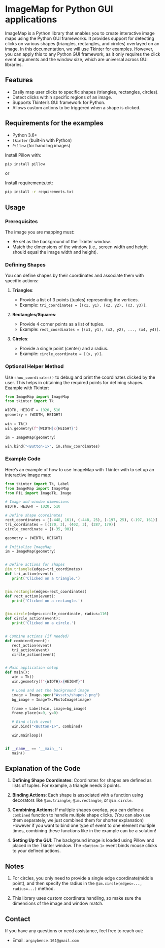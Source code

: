 # ImageMap for Python GUI applications

ImageMap is a Python library that enables you to create interactive image maps using the Python GUI frameworks. It provides support for detecting clicks on various shapes (triangles, rectangles, and circles) overlayed on an image. In this documentation, we will use Tkinter for examples. However, you can apply this to any Python GUI framework, as it only requires the click event arguments and the window size, which are universal across GUI libraries.

## Features

- Easily map user clicks to specific shapes (triangles, rectangles, circles).
- Detect clicks within specific regions of an image.
- Supports Tkinter’s GUI framework for Python.
- Allows custom actions to be triggered when a shape is clicked.

## Requirements for the examples

- Python 3.6+
- `tkinter` (built-in with Python)
- `Pillow` (for handling images)

Install Pillow with:
```bash
pip install pillow
```
or

Install requirements.txt:
```bash
pip install -r requirements.txt
```

## Usage

### Prerequisites

The image you are mapping must:
- Be set as the background of the Tkinter window.
- Match the dimensions of the window (i.e., screen width and height should equal the image width and height).

### Defining Shapes

You can define shapes by their coordinates and associate them with specific actions:

1. **Triangles**:
   - Provide a list of 3 points (tuples) representing the vertices.
   - Example: `tri_coordinates = [(x1, y1), (x2, y2), (x3, y3)]`.

2. **Rectangles/Squares**:
   - Provide 4 corner points as a list of tuples.
   - Example: `rect_coordinates = [(x1, y1), (x2, y2), ..., (x4, y4)]`.

3. **Circles**:
   - Provide a single point (center) and a radius.
   - Example: `circle_coordinate = [(x, y)]`.

### Optional Helper Method
Use `show_coordinates()` to debug and print the coordinates clicked by the user. This helps in obtaining the required points for defining shapes.
Example with Tkinter:

```python
from ImageMap import ImageMap
from tkinter import Tk

WIDTH, HEIGHT = 1020, 510
geometry = (WIDTH, HEIGHT)
    
win = Tk()
win.geometry(f"{WIDTH}x{HEIGHT}")

im = ImageMap(geometry)

win.bind("<Button-1>", im.show_coordinates)

```

### Example Code

Here’s an example of how to use ImageMap with Tkinter with to set up an interactive image map:

```python
from tkinter import Tk, Label
from ImageMap import ImageMap
from PIL import ImageTk, Image

# Image and window dimensions
WIDTH, HEIGHT = 1020, 510

# Define shape coordinates
rect_coordinates = [(-448, 161), (-448, 25), (-197, 25), (-197, 161)]
tri_coordinates = [(170, 3), (402, 3), (287, 179)]
circle_coordinate = [(-35, 90)]

geometry = (WIDTH, HEIGHT)

# Initialize ImageMap
im = ImageMap(geometry)


# Define actions for shapes
@im.triangle(edges=tri_coordinates)
def tri_action(event):
   print('Clicked on a triangle.')


@im.rectangle(edges=rect_coordinates)
def rect_action(event):
   print('Clicked on a rectangle.')


@im.circle(edges=circle_coordinate, radius=116)
def circle_action(event):
   print('Clicked on a circle.')


# Combine actions (if needed)
def combined(event):
   rect_action(event)
   tri_action(event)
   circle_action(event)


# Main application setup
def main():
   win = Tk()
   win.geometry(f"{WIDTH}x{HEIGHT}")

   # Load and set the background image
   image = Image.open("Assets/shapes2.png")
   bg_image = ImageTk.PhotoImage(image)

   frame = Label(win, image=bg_image)
   frame.place(x=0, y=0)

   # Bind click event
   win.bind("<Button-1>", combined)

   win.mainloop()


if __name__ == '__main__':
   main()
```

## Explanation of the Code

1. **Defining Shape Coordinates**:
   Coordinates for shapes are defined as lists of tuples. For example, a triangle needs 3 points.

2. **Binding Actions**:
   Each shape is associated with a function using decorators like `@im.triangle`, `@im.rectangle`, or `@im.circle`.

3. **Combining Actions**:
   If multiple shapes overlap, you can define a `combined` function to handle multiple shape clicks. 
   (You can also use them separately, we just combined them for shorter explanation)
   However if you want to bind one type of event to one element multiple times, combining these functions like in the example can be a solution!

4. **Setting Up the GUI**:
   The background image is loaded using Pillow and placed in the Tkinter window. The `<Button-1>` event binds mouse clicks to your defined actions.

## Notes

1. For circles, you only need to provide a single edge coordinate(middle point), and then specify the radius in the `@im.circle(edges=..., radius=...)` method.

2. This library uses custom coordinate handling, so make sure the dimensions of the image and window match.

## Contact

If you have any questions or need assistance, feel free to reach out:

- Email: `argaybence.161@gmail.com`
